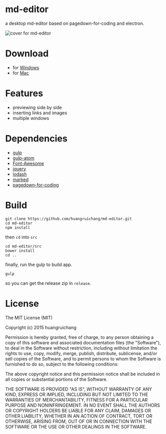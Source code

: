 # md-editor
a desktop md-editor based on pagedown-for-coding and electron.

![cover for md-editor][1]

# Download

 - for [Windows][2]
 - for [Mac][3]

# Features

 - previewing side by side
 - inserting links and images
 - multiple windows

# Dependencies

 - [gulp][4]
 - [gulp-atom][5]
 - [Font-Awesome][6]
 - [jquery][7]
 - [lodash][8]
 - [marked][9]
 - [pagedown-for-coding][10]

# Build
````
git clone https://github.com/huangruichang/md-editor.git
cd md-editor
npm install
````
then `cd` into `src`
````
cd md-editor/src
bower install
cd ..
````
finally, run the gulp to build app.
````
gulp
````
so you can get the release zip in `release`.

# License
The MIT License (MIT)

Copyright (c) 2015 huangruichang

Permission is hereby granted, free of charge, to any person obtaining a copy of
this software and associated documentation files (the "Software"), to deal in
the Software without restriction, including without limitation the rights to
use, copy, modify, merge, publish, distribute, sublicense, and/or sell copies of
the Software, and to permit persons to whom the Software is furnished to do so,
subject to the following conditions:

The above copyright notice and this permission notice shall be included in all
copies or substantial portions of the Software.

THE SOFTWARE IS PROVIDED "AS IS", WITHOUT WARRANTY OF ANY KIND, EXPRESS OR
IMPLIED, INCLUDING BUT NOT LIMITED TO THE WARRANTIES OF MERCHANTABILITY, FITNESS
FOR A PARTICULAR PURPOSE AND NONINFRINGEMENT. IN NO EVENT SHALL THE AUTHORS OR
COPYRIGHT HOLDERS BE LIABLE FOR ANY CLAIM, DAMAGES OR OTHER LIABILITY, WHETHER
IN AN ACTION OF CONTRACT, TORT OR OTHERWISE, ARISING FROM, OUT OF OR IN
CONNECTION WITH THE SOFTWARE OR THE USE OR OTHER DEALINGS IN THE SOFTWARE.


  [1]: https://dn-coding-net-production-pp.qbox.me/8c88b5d1-f337-41e9-a454-26db556b6058.png
  [2]: http://7ktv7s.com1.z0.glb.clouddn.com/win32-ia32.zip
  [3]: http://7ktv7s.com1.z0.glb.clouddn.com/darwin-x64.zip
  [4]: https://github.com/gulpjs/gulp
  [5]: https://github.com/xeodou/gulp-atom
  [6]: https://github.com/FortAwesome/Font-Awesome
  [7]: https://github.com/jquery/jquery
  [8]: https://github.com/lodash/lodash
  [9]: https://github.com/chjj/marked
  [10]: https://github.com/bluishoul/PageDown